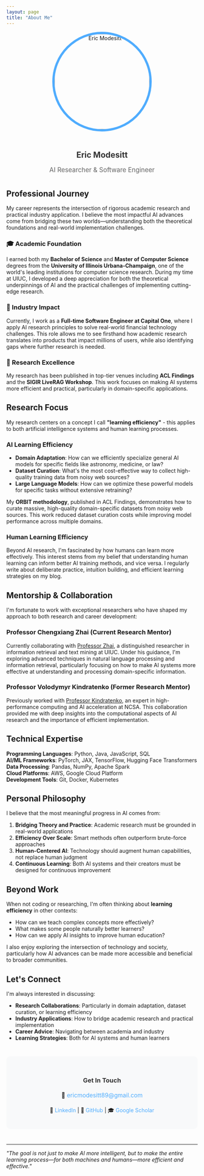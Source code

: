 ```yaml
---
layout: page
title: "About Me"
---
```


<div style="text-align: center; margin-bottom: 40px;">
  <img src="/assets/images/eric-about.jpg" alt="Eric Modesitt" style="width: 250px; height: 250px; border-radius: 50%; border: 6px solid #4facfe; object-fit: cover; margin-bottom: 20px;" loading="lazy" decoding="async">
  <h2 style="color: #333; margin-bottom: 10px;">Eric Modesitt</h2>
  <p style="font-size: 1.2em; color: #666;">AI Researcher & Software Engineer</p>
</div>

## Professional Journey

My career represents the intersection of rigorous academic research and practical industry application. I believe the most impactful AI advances come from bridging these two worlds—understanding both the theoretical foundations and real-world implementation challenges.

### 🎓 Academic Foundation
I earned both my **Bachelor of Science** and **Master of Computer Science** degrees from the **University of Illinois Urbana-Champaign**, one of the world's leading institutions for computer science research. During my time at UIUC, I developed a deep appreciation for both the theoretical underpinnings of AI and the practical challenges of implementing cutting-edge research.

### 💼 Industry Impact
Currently, I work as a **Full-time Software Engineer at Capital One**, where I apply AI research principles to solve real-world financial technology challenges. This role allows me to see firsthand how academic research translates into products that impact millions of users, while also identifying gaps where further research is needed.

### 🔬 Research Excellence
My research has been published in top-tier venues including **ACL Findings** and the **SIGIR LiveRAG Workshop**. This work focuses on making AI systems more efficient and practical, particularly in domain-specific applications.

## Research Focus

My research centers on a concept I call **"learning efficiency"** - this applies to both artificial intelligence systems and human learning processes.

### AI Learning Efficiency
- **Domain Adaptation**: How can we efficiently specialize general AI models for specific fields like astronomy, medicine, or law?
- **Dataset Curation**: What's the most cost-effective way to collect high-quality training data from noisy web sources?
- **Large Language Models**: How can we optimize these powerful models for specific tasks without extensive retraining?

My **ORBIT methodology**, published in ACL Findings, demonstrates how to curate massive, high-quality domain-specific datasets from noisy web sources. This work reduced dataset curation costs while improving model performance across multiple domains.

### Human Learning Efficiency
Beyond AI research, I'm fascinated by how humans can learn more effectively. This interest stems from my belief that understanding human learning can inform better AI training methods, and vice versa. I regularly write about deliberate practice, intuition building, and efficient learning strategies on my blog.

## Mentorship & Collaboration

I'm fortunate to work with exceptional researchers who have shaped my approach to both research and career development:

### Professor Chengxiang Zhai (Current Research Mentor)
Currently collaborating with [Professor Zhai](https://czhai.cs.illinois.edu/), a distinguished researcher in information retrieval and text mining at UIUC. Under his guidance, I'm exploring advanced techniques in natural language processing and information retrieval, particularly focusing on how to make AI systems more effective at understanding and processing domain-specific information.

### Professor Volodymyr Kindratenko (Former Research Mentor)
Previously worked with [Professor Kindratenko](https://kindratenko.ncsa.illinois.edu/), an expert in high-performance computing and AI acceleration at NCSA. This collaboration provided me with deep insights into the computational aspects of AI research and the importance of efficient implementation.

## Technical Expertise

**Programming Languages**: Python, Java, JavaScript, SQL  
**AI/ML Frameworks**: PyTorch, JAX, TensorFlow, Hugging Face Transformers  
**Data Processing**: Pandas, NumPy, Apache Spark  
**Cloud Platforms**: AWS, Google Cloud Platform  
**Development Tools**: Git, Docker, Kubernetes  

## Personal Philosophy

I believe that the most meaningful progress in AI comes from:

1. **Bridging Theory and Practice**: Academic research must be grounded in real-world applications
2. **Efficiency Over Scale**: Smart methods often outperform brute-force approaches
3. **Human-Centered AI**: Technology should augment human capabilities, not replace human judgment
4. **Continuous Learning**: Both AI systems and their creators must be designed for continuous improvement

## Beyond Work

When not coding or researching, I'm often thinking about **learning efficiency** in other contexts:
- How can we teach complex concepts more effectively?
- What makes some people naturally better learners?
- How can we apply AI insights to improve human education?

I also enjoy exploring the intersection of technology and society, particularly how AI advances can be made more accessible and beneficial to broader communities.

## Let's Connect

I'm always interested in discussing:
- **Research Collaborations**: Particularly in domain adaptation, dataset curation, or learning efficiency
- **Industry Applications**: How to bridge academic research and practical implementation
- **Career Advice**: Navigating between academia and industry
- **Learning Strategies**: Both for AI systems and human learners

<div style="text-align: center; margin: 40px 0; padding: 30px; background: #f8f9fa; border-radius: 10px;">
  <h3 style="color: #333; margin-bottom: 20px;">Get In Touch</h3>
  <p style="font-size: 1.1em; margin-bottom: 20px;">
    📧 <a href="mailto:ericmodesitt89@gmail.com" style="color: #4facfe; text-decoration: none;">ericmodesitt89@gmail.com</a>
  </p>
  <p style="margin: 5px 0;">
    💼 <a href="https://www.linkedin.com/in/eric-modesitt/" style="color: #4facfe; text-decoration: none;">LinkedIn</a> | 
    🐙 <a href="https://github.com/ModeEric" style="color: #4facfe; text-decoration: none;">GitHub</a> | 
    🎓 <a href="https://scholar.google.com/citations?user=tCopwL8AAAAJ&hl=en&oi=ao" style="color: #4facfe; text-decoration: none;">Google Scholar</a>
  </p>
</div>

---

*"The goal is not just to make AI more intelligent, but to make the entire learning process—for both machines and humans—more efficient and effective."*
